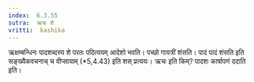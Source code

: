 ```yaml
---
index:  6.3.55
sutra:  ऋचः शे
vritti:  kashika 
---
```


ऋक्षम्बन्धिनः पादशब्दस्य शे परतः पदित्ययम् आदेशो भवति। पच्छो गायत्रीं शंसति। पादं पादं शंसति इति सङ्ख्यैकवचनाच् च वीप्सायाम् (*5,4.43) इति शस् प्रत्ययः। ऋचः इति किम्? पादशः कार्षापणं ददाति इति।

